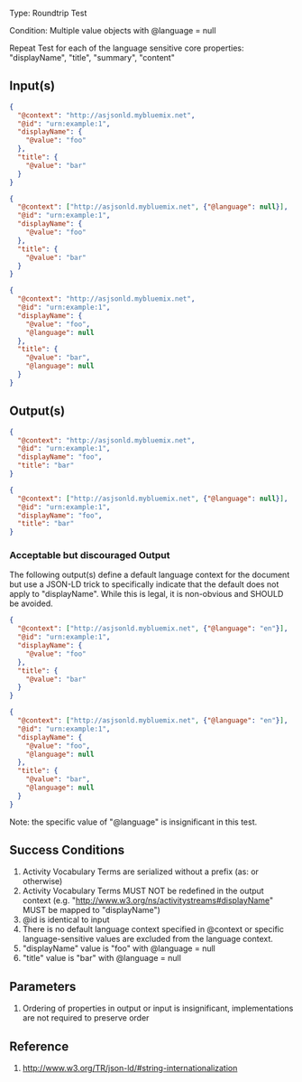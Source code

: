 Type:      Roundtrip Test

Condition: Multiple value objects with @language = null

Repeat Test for each of the language sensitive core properties: "displayName", "title", "summary", "content"

## Input(s)

```json
{
  "@context": "http://asjsonld.mybluemix.net",
  "@id": "urn:example:1",
  "displayName": {
    "@value": "foo"
  },
  "title": {
    "@value": "bar"
  }
}
```

```json
{
  "@context": ["http://asjsonld.mybluemix.net", {"@language": null}],
  "@id": "urn:example:1",
  "displayName": {
    "@value": "foo"
  },
  "title": {
    "@value": "bar"
  }
}
```

```json
{
  "@context": "http://asjsonld.mybluemix.net",
  "@id": "urn:example:1",
  "displayName": {
    "@value": "foo",
    "@language": null
  },
  "title": {
    "@value": "bar",
    "@language": null
  }
}
```

## Output(s)
```json
{
  "@context": "http://asjsonld.mybluemix.net",
  "@id": "urn:example:1",
  "displayName": "foo",
  "title": "bar"
}
```

```json
{
  "@context": ["http://asjsonld.mybluemix.net", {"@language": null}],
  "@id": "urn:example:1",
  "displayName": "foo",
  "title": "bar"
}
```

### Acceptable but discouraged Output

The following output(s) define a default language context for the document but use a JSON-LD trick to specifically indicate that the default does not apply to "displayName". While this is legal, it is non-obvious and SHOULD be avoided.

```json
{
  "@context": ["http://asjsonld.mybluemix.net", {"@language": "en"}],
  "@id": "urn:example:1",
  "displayName": {
    "@value": "foo"
  },
  "title": {
    "@value": "bar"
  }
}
```

```json
{
  "@context": ["http://asjsonld.mybluemix.net", {"@language": "en"}],
  "@id": "urn:example:1",
  "displayName": {
    "@value": "foo",
    "@language": null
  },
  "title": {
    "@value": "bar",
    "@language": null
  }
}
```

Note: the specific value of "@language" is insignificant in this test.

## Success Conditions

1. Activity Vocabulary Terms are serialized without a prefix (as: or otherwise)
1. Activity Vocabulary Terms MUST NOT be redefined in the output context (e.g. "http://www.w3.org/ns/activitystreams#displayName" MUST be mapped to "displayName")
1. @id is identical to input
1. There is no default language context specified in @context or specific language-sensitive values are excluded from the language context.
1. "displayName" value is "foo" with @language = null
1. "title" value is "bar" with @language = null

## Parameters

1. Ordering of properties in output or input is insignificant, implementations are not required to preserve order

## Reference

1. http://www.w3.org/TR/json-ld/#string-internationalization